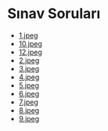 # Sınav Soruları

<!--Index-->

- [1.jpeg](https://github.com//yedhrab/IstanbulUniversity-CE/raw/master/1.%20S%C4%B1n%C4%B1f%202.%20D%C3%B6nem%20Notlar%C4%B1/Atat%C3%BCrk%20%C4%B0lkeleri%20ve%20%C4%B0nk%C4%B1lap%202/S%C4%B1nav%20Sorular%C4%B1/1.jpeg)
- [10.jpeg](https://github.com//yedhrab/IstanbulUniversity-CE/raw/master/1.%20S%C4%B1n%C4%B1f%202.%20D%C3%B6nem%20Notlar%C4%B1/Atat%C3%BCrk%20%C4%B0lkeleri%20ve%20%C4%B0nk%C4%B1lap%202/S%C4%B1nav%20Sorular%C4%B1/10.jpeg)
- [12.jpeg](https://github.com//yedhrab/IstanbulUniversity-CE/raw/master/1.%20S%C4%B1n%C4%B1f%202.%20D%C3%B6nem%20Notlar%C4%B1/Atat%C3%BCrk%20%C4%B0lkeleri%20ve%20%C4%B0nk%C4%B1lap%202/S%C4%B1nav%20Sorular%C4%B1/12.jpeg)
- [2.jpeg](https://github.com//yedhrab/IstanbulUniversity-CE/raw/master/1.%20S%C4%B1n%C4%B1f%202.%20D%C3%B6nem%20Notlar%C4%B1/Atat%C3%BCrk%20%C4%B0lkeleri%20ve%20%C4%B0nk%C4%B1lap%202/S%C4%B1nav%20Sorular%C4%B1/2.jpeg)
- [3.jpeg](https://github.com//yedhrab/IstanbulUniversity-CE/raw/master/1.%20S%C4%B1n%C4%B1f%202.%20D%C3%B6nem%20Notlar%C4%B1/Atat%C3%BCrk%20%C4%B0lkeleri%20ve%20%C4%B0nk%C4%B1lap%202/S%C4%B1nav%20Sorular%C4%B1/3.jpeg)
- [4.jpeg](https://github.com//yedhrab/IstanbulUniversity-CE/raw/master/1.%20S%C4%B1n%C4%B1f%202.%20D%C3%B6nem%20Notlar%C4%B1/Atat%C3%BCrk%20%C4%B0lkeleri%20ve%20%C4%B0nk%C4%B1lap%202/S%C4%B1nav%20Sorular%C4%B1/4.jpeg)
- [5.jpeg](https://github.com//yedhrab/IstanbulUniversity-CE/raw/master/1.%20S%C4%B1n%C4%B1f%202.%20D%C3%B6nem%20Notlar%C4%B1/Atat%C3%BCrk%20%C4%B0lkeleri%20ve%20%C4%B0nk%C4%B1lap%202/S%C4%B1nav%20Sorular%C4%B1/5.jpeg)
- [6.jpeg](https://github.com//yedhrab/IstanbulUniversity-CE/raw/master/1.%20S%C4%B1n%C4%B1f%202.%20D%C3%B6nem%20Notlar%C4%B1/Atat%C3%BCrk%20%C4%B0lkeleri%20ve%20%C4%B0nk%C4%B1lap%202/S%C4%B1nav%20Sorular%C4%B1/6.jpeg)
- [7.jpeg](https://github.com//yedhrab/IstanbulUniversity-CE/raw/master/1.%20S%C4%B1n%C4%B1f%202.%20D%C3%B6nem%20Notlar%C4%B1/Atat%C3%BCrk%20%C4%B0lkeleri%20ve%20%C4%B0nk%C4%B1lap%202/S%C4%B1nav%20Sorular%C4%B1/7.jpeg)
- [8.jpeg](https://github.com//yedhrab/IstanbulUniversity-CE/raw/master/1.%20S%C4%B1n%C4%B1f%202.%20D%C3%B6nem%20Notlar%C4%B1/Atat%C3%BCrk%20%C4%B0lkeleri%20ve%20%C4%B0nk%C4%B1lap%202/S%C4%B1nav%20Sorular%C4%B1/8.jpeg)
- [9.jpeg](https://github.com//yedhrab/IstanbulUniversity-CE/raw/master/1.%20S%C4%B1n%C4%B1f%202.%20D%C3%B6nem%20Notlar%C4%B1/Atat%C3%BCrk%20%C4%B0lkeleri%20ve%20%C4%B0nk%C4%B1lap%202/S%C4%B1nav%20Sorular%C4%B1/9.jpeg)

<!--Index-->
